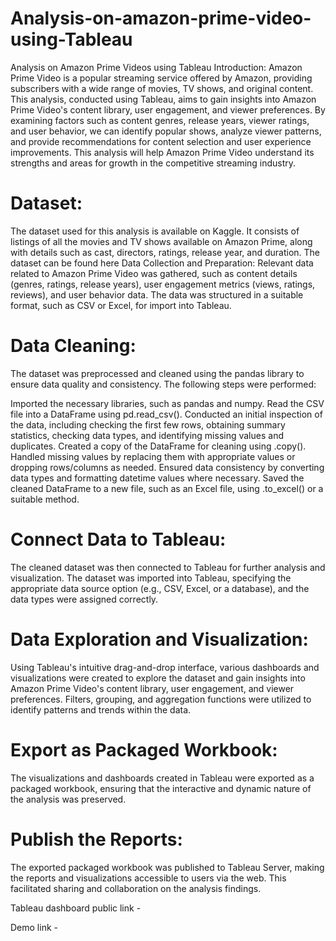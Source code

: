 # Analysis-on-amazon-prime-video-using-Tableau

Analysis on Amazon Prime Videos using Tableau Introduction: Amazon Prime Video is a popular streaming service offered by Amazon, providing subscribers with a wide range of movies, TV shows, and original content. This analysis, conducted using Tableau, aims to gain insights into Amazon Prime Video's content library, user engagement, and viewer preferences. By examining factors such as content genres, release years, viewer ratings, and user behavior, we can identify popular shows, analyze viewer patterns, and provide recommendations for content selection and user experience improvements. This analysis will help Amazon Prime Video understand its strengths and areas for growth in the competitive streaming industry.

# Dataset: 

The dataset used for this analysis is available on Kaggle. It consists of listings of all the movies and TV shows available on Amazon Prime, along with details such as cast, directors, ratings, release year, and duration. The dataset can be found here Data Collection and Preparation: Relevant data related to Amazon Prime Video was gathered, such as content details (genres, ratings, release years), user engagement metrics (views, ratings, reviews), and user behavior data. The data was structured in a suitable format, such as CSV or Excel, for import into Tableau.

# Data Cleaning: 

The dataset was preprocessed and cleaned using the pandas library to ensure data quality and consistency. The following steps were performed:

Imported the necessary libraries, such as pandas and numpy. Read the CSV file into a DataFrame using pd.read_csv(). Conducted an initial inspection of the data, including checking the first few rows, obtaining summary statistics, checking data types, and identifying missing values and duplicates. Created a copy of the DataFrame for cleaning using .copy(). Handled missing values by replacing them with appropriate values or dropping rows/columns as needed. Ensured data consistency by converting data types and formatting datetime values where necessary. Saved the cleaned DataFrame to a new file, such as an Excel file, using .to_excel() or a suitable method.

# Connect Data to Tableau: 

The cleaned dataset was then connected to Tableau for further analysis and visualization. The dataset was imported into Tableau, specifying the appropriate data source option (e.g., CSV, Excel, or a database), and the data types were assigned correctly.

# Data Exploration and Visualization: 

Using Tableau's intuitive drag-and-drop interface, various dashboards and visualizations were created to explore the dataset and gain insights into Amazon Prime Video's content library, user engagement, and viewer preferences. Filters, grouping, and aggregation functions were utilized to identify patterns and trends within the data.

# Export as Packaged Workbook: 

The visualizations and dashboards created in Tableau were exported as a packaged workbook, ensuring that the interactive and dynamic nature of the analysis was preserved.

# Publish the Reports: 

The exported packaged workbook was published to Tableau Server, making the reports and visualizations accessible to users via the web. This facilitated sharing and collaboration on the analysis findings.

Tableau dashboard public link - 

Demo link - 
